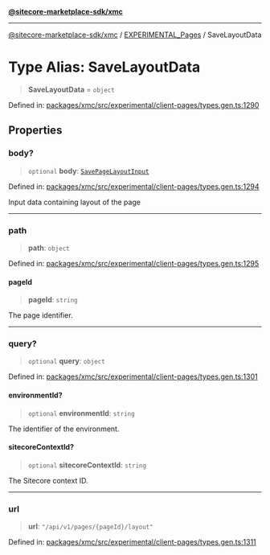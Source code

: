 [**@sitecore-marketplace-sdk/xmc**](../../../../README.md)

***

[@sitecore-marketplace-sdk/xmc](../../../../README.md) / [EXPERIMENTAL\_Pages](../README.md) / SaveLayoutData

# Type Alias: SaveLayoutData

> **SaveLayoutData** = `object`

Defined in: [packages/xmc/src/experimental/client-pages/types.gen.ts:1290](https://github.com/Sitecore/marketplace-sdk/blob/main/packages/xmc/src/experimental/client-pages/types.gen.ts#L1290)

## Properties

### body?

> `optional` **body**: [`SavePageLayoutInput`](SavePageLayoutInput.md)

Defined in: [packages/xmc/src/experimental/client-pages/types.gen.ts:1294](https://github.com/Sitecore/marketplace-sdk/blob/main/packages/xmc/src/experimental/client-pages/types.gen.ts#L1294)

Input data containing layout of the page

***

### path

> **path**: `object`

Defined in: [packages/xmc/src/experimental/client-pages/types.gen.ts:1295](https://github.com/Sitecore/marketplace-sdk/blob/main/packages/xmc/src/experimental/client-pages/types.gen.ts#L1295)

#### pageId

> **pageId**: `string`

The page identifier.

***

### query?

> `optional` **query**: `object`

Defined in: [packages/xmc/src/experimental/client-pages/types.gen.ts:1301](https://github.com/Sitecore/marketplace-sdk/blob/main/packages/xmc/src/experimental/client-pages/types.gen.ts#L1301)

#### environmentId?

> `optional` **environmentId**: `string`

The identifier of the environment.

#### sitecoreContextId?

> `optional` **sitecoreContextId**: `string`

The Sitecore context ID.

***

### url

> **url**: `"/api/v1/pages/{pageId}/layout"`

Defined in: [packages/xmc/src/experimental/client-pages/types.gen.ts:1311](https://github.com/Sitecore/marketplace-sdk/blob/main/packages/xmc/src/experimental/client-pages/types.gen.ts#L1311)
